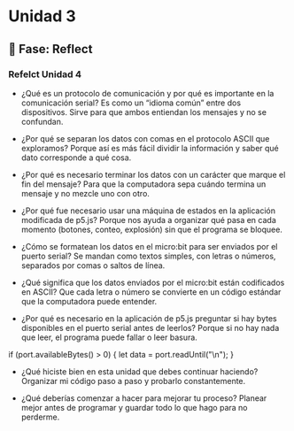 # Unidad 3


## 🤔 Fase: Reflect


### Refelct Unidad 4

- ¿Qué es un protocolo de comunicación y por qué es importante en la comunicación serial?
Es como un “idioma común” entre dos dispositivos. Sirve para que ambos entiendan los mensajes y no se confundan.

- ¿Por qué se separan los datos con comas en el protocolo ASCII que exploramos?
Porque así es más fácil dividir la información y saber qué dato corresponde a qué cosa.

- ¿Por qué es necesario terminar los datos con un carácter que marque el fin del mensaje?
Para que la computadora sepa cuándo termina un mensaje y no mezcle uno con otro.

- ¿Por qué fue necesario usar una máquina de estados en la aplicación modificada de p5.js?
Porque nos ayuda a organizar qué pasa en cada momento (botones, conteo, explosión) sin que el programa se bloquee.

- ¿Cómo se formatean los datos en el micro:bit para ser enviados por el puerto serial?
Se mandan como textos simples, con letras o números, separados por comas o saltos de línea.

- ¿Qué significa que los datos enviados por el micro:bit están codificados en ASCII?
Que cada letra o número se convierte en un código estándar que la computadora puede entender.

- ¿Por qué es necesario en la aplicación de p5.js preguntar si hay bytes disponibles en el puerto serial antes de leerlos?
Porque si no hay nada que leer, el programa puede fallar o leer basura.

if (port.availableBytes() > 0) {
    let data = port.readUntil("\n");
}


- ¿Qué hiciste bien en esta unidad que debes continuar haciendo?
Organizar mi código paso a paso y probarlo constantemente.

- ¿Qué deberías comenzar a hacer para mejorar tu proceso?
Planear mejor antes de programar y guardar todo lo que hago para no perderme.
